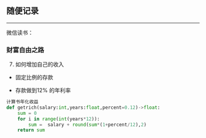 ## 随便记录 
----------

微信读书：
### 财富自由之路
7. 如何增加自己的收入

+ 固定比例的存款

+ 存款做到12% 的年利率

```python
计算书年化收益
def getrich(salary:int,years:float,percent=0.12)->float:
    sum = 0
    for i in range(int(years*12)):
        sum =  salary + round(sum*(1+percent/12),2)
    return sum
    
```